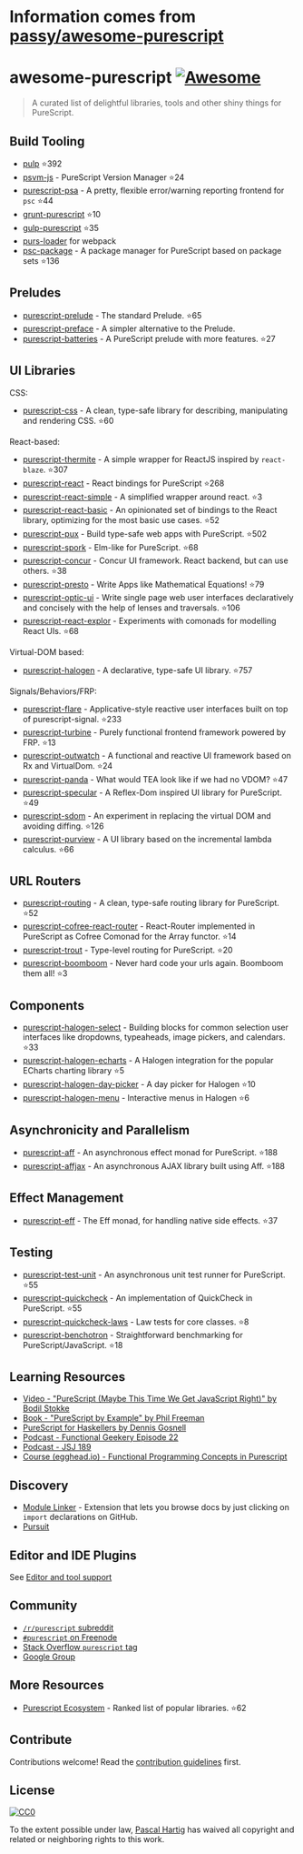 # Information comes from [passy/awesome-purescript](https://github.com/passy/awesome-purescript)
# awesome-purescript [![Awesome](https://cdn.rawgit.com/sindresorhus/awesome/d7305f38d29fed78fa85652e3a63e154dd8e8829/media/badge.svg)](https://github.com/sindresorhus/awesome)

> A curated list of delightful libraries, tools and other shiny things for PureScript.

## Build Tooling

- [pulp](https://github.com/bodil/pulp) :star:392
- [psvm-js](https://github.com/ThomasCrvsr/psvm-js) - PureScript Version Manager :star:24
- [purescript-psa](https://github.com/natefaubion/purescript-psa) - A pretty, flexible error/warning reporting frontend for `psc` :star:44
- [grunt-purescript](https://github.com/purescript-contrib/grunt-purescript) :star:10
- [gulp-purescript](https://github.com/purescript-contrib/gulp-purescript) :star:35
- [purs-loader](https://github.com/ethul/purs-loader) for webpack
- [psc-package](https://github.com/purescript/psc-package) - A package manager for PureScript based on package sets :star:136

## Preludes

- [purescript-prelude](https://github.com/purescript/purescript-prelude) - The standard Prelude. :star:65
- [purescript-preface](https://github.com/paf31/purescript-preface) - A simpler alternative to the Prelude.
- [purescript-batteries](https://github.com/tfausak/purescript-batteries) - A PureScript prelude with more features. :star:27

## UI Libraries

CSS:

- [purescript-css](https://github.com/slamdata/purescript-css) - A clean, type-safe library for describing, manipulating and rendering CSS. :star:60

React-based:

- [purescript-thermite](https://github.com/paf31/purescript-thermite) - A simple wrapper for ReactJS inspired by `react-blaze`. :star:307
- [purescript-react](https://github.com/purescript-contrib/purescript-react) - React bindings for PureScript :star:268
- [purescript-react-simple](https://github.com/joneshf/purescript-react-simple) - A simplified wrapper around react. :star:3
- [purescript-react-basic](https://github.com/lumihq/purescript-react-basic) - An opinionated set of bindings to the React library, optimizing for the most basic use cases. :star:52
- [purescript-pux](https://github.com/alexmingoia/purescript-pux) - Build type-safe web apps with PureScript. :star:502
- [purescript-spork](https://github.com/natefaubion/purescript-spork) - Elm-like for PureScript. :star:68
- [purescript-concur](https://github.com/ajnsit/purescript-concur) - Concur UI framework. React backend, but can use others. :star:38
- [purescript-presto](https://github.com/juspay/purescript-presto) - Write Apps like Mathematical Equations! :star:79
- [purescript-optic-ui](https://github.com/zrho/purescript-optic-ui) - Write single page web user interfaces declaratively and concisely with the help of lenses and traversals. :star:106
- [purescript-react-explor](https://github.com/paf31/purescript-react-explore) - Experiments with comonads for modelling React UIs. :star:68

Virtual-DOM based:

- [purescript-halogen](https://github.com/slamdata/purescript-halogen) - A declarative, type-safe UI library. :star:757

Signals/Behaviors/FRP:

- [purescript-flare](https://github.com/sharkdp/purescript-flare) - Applicative-style reactive user interfaces built on top of purescript-signal. :star:233
- [purescript-turbine](https://github.com/funkia/purescript-turbine) - Purely functional frontend framework powered by FRP. :star:13
- [purescript-outwatch](https://github.com/OutWatch/purescript-outwatch) - A functional and reactive UI framework based on Rx and VirtualDom. :star:24
- [purescript-panda](https://github.com/i-am-tom/purescript-panda) - What would TEA look like if we had no VDOM? :star:47
- [purescript-specular](https://github.com/restaumatic/purescript-specular) - A Reflex-Dom inspired UI library for PureScript. :star:49
- [purescript-sdom](https://github.com/paf31/purescript-sdom) - An experiment in replacing the virtual DOM and avoiding diffing. :star:126
- [purescript-purview](https://github.com/paf31/purescript-purview) - A UI library based on the incremental lambda calculus. :star:66

## URL Routers

- [purescript-routing](https://github.com/slamdata/purescript-routing) - A clean, type-safe routing library for PureScript. :star:52
- [purescript-cofree-react-router](https://github.com/coot/purescript-cofree-react-router) - React-Router implemented in PureScript as Cofree Comonad for the Array functor. :star:14
- [purescript-trout](https://github.com/owickstrom/purescript-trout) - Type-level routing for PureScript. :star:20
- [purescript-boomboom](https://github.com/paluh/purescript-boomboom) - Never hard code your urls again. Boomboom them all! :star:3

## Components

- [purescript-halogen-select](https://github.com/citizennet/purescript-halogen-select) - Building blocks for common selection user interfaces like dropdowns, typeaheads, image pickers, and calendars. :star:33
- [purescript-halogen-echarts](https://github.com/slamdata/purescript-halogen-echarts) - A Halogen integration for the popular ECharts charting library :star:5
- [purescript-halogen-day-picker](https://github.com/rnons/purescript-halogen-day-picker) - A day picker for Halogen :star:10
- [purescript-halogen-menu](https://github.com/slamdata/purescript-halogen-menu) - Interactive menus in Halogen :star:6

## Asynchronicity and Parallelism

- [purescript-aff](https://github.com/slamdata/purescript-aff) - An asynchronous effect monad for PureScript. :star:188
- [purescript-affjax](https://github.com/slamdata/purescript-aff) - An asynchronous AJAX library built using Aff. :star:188

## Effect Management

- [purescript-eff](https://github.com/purescript/purescript-eff) - The Eff monad, for handling native side effects. :star:37

## Testing

- [purescript-test-unit](https://github.com/bodil/purescript-test-unit) - An asynchronous unit test runner for PureScript. :star:55
- [purescript-quickcheck](https://github.com/purescript/purescript-quickcheck) - An implementation of QuickCheck in PureScript. :star:55
- [purescript-quickcheck-laws](https://github.com/garyb/purescript-quickcheck-laws) - Law tests for core classes. :star:8
- [purescript-benchotron](https://github.com/hdgarrood/purescript-benchotron) - Straightforward benchmarking for PureScript/JavaScript. :star:18

## Learning Resources

- [Video - "PureScript (Maybe This Time We Get JavaScript Right)" by Bodil Stokke](https://www.youtube.com/watch?v=yIlDBPiMb0o)
- [Book - "PureScript by Example" by Phil Freeman](https://leanpub.com/purescript/read)
- [PureScript for Haskellers by Dennis Gosnell](http://www.arow.info/blog/posts/2015-12-17-purescript-intro.html)
- [Podcast - Functional Geekery Episode 22](https://www.functionalgeekery.com/episode-22-lambdaconf-2015-part-1/)
- [Podcast - JSJ 189](https://devchat.tv/js-jabber/189-jsj-purescript-with-john-a-de-goes-and-phil-freeman)
- [Course (egghead.io) - Functional Programming Concepts in Purescript](https://egghead.io/courses/functional-programming-concepts-in-purescript)

## Discovery

- [Module Linker](https://fiatjaf.alhur.es/module-linker/#/purescript) - Extension that lets you browse docs by just clicking on `import` declarations on GitHub.
- [Pursuit](https://pursuit.purescript.org/)

## Editor and IDE Plugins

See [Editor and tool support](https://github.com/purescript/purescript/wiki/Editor-and-tool-support)

## Community

- [`/r/purescript` subreddit](http://www.reddit.com/r/purescript)
- [`#purescript` on Freenode](http://webchat.freenode.net/?channels=purescript)
- [Stack Overflow `purescript` tag](http://stackoverflow.com/questions/tagged/purescript)
- [Google Group](https://groups.google.com/forum/#!forum/purescript)

## More Resources

- [Purescript Ecosystem](https://github.com/xgrommx/purescript-ecosystem) - Ranked list of popular libraries. :star:62

## Contribute

Contributions welcome! Read the [contribution guidelines](contributing.md) first.


## License

[![CC0](http://i.creativecommons.org/p/zero/1.0/88x31.png)](http://creativecommons.org/publicdomain/zero/1.0/)

To the extent possible under law, [Pascal Hartig](https://passy.me/) has waived all copyright and related or neighboring rights to this work.

